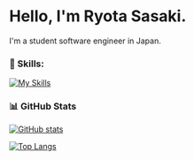 # Hello, I'm Ryota Sasaki.

I'm a student software engineer in Japan.

### 🌱 Skills:

[![My Skills](https://skillicons.dev/icons?i=ts,js,nextjs,react,nestjs,prisma,nodejs,docker,cpp,c,java,py,php,jquery,html,css,flutter,kotlin,graphql,mysql,wordpress,gcp,firebase,raspberrypi&perline=8)](https://skillicons.dev)

### 📊 GitHub Stats

[![GitHub stats](https://github-readme-stats-sooty-nine-75.vercel.app/api?username=philip82148&exclude_repo=github-readme-stats,qutip-tutorials-ipynb,selva,kishukusha-hp-theme,testrepo)](https://github.com/anuraghazra/github-readme-stats)

[![Top Langs](https://github-readme-stats-sooty-nine-75.vercel.app/api/top-langs/?username=philip82148&layout=donut&exclude_repo=github-readme-stats,qutip-tutorials-ipynb,selva,kishukusha-hp-theme,testrepo)](https://github.com/anuraghazra/github-readme-stats)
